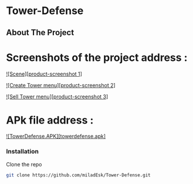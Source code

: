 # Tower-Defense

<!-- ABOUT THE PROJECT -->
## About The Project

# Screenshots of the project address :
[![Scene][product-screenshot 1]](https://github.com/miladEsk/Tower-Defense/blob/master/Assets/TutorialInfo/Screenshots/Screenshot%201.png)

[![Create Tower menu][product-screenshot 2]](https://github.com/miladEsk/Tower-Defense/blob/master/Assets/TutorialInfo/Screenshots/Screenshot%202.png)

[![Sell Tower menu][product-screenshot 3]](https://github.com/miladEsk/Tower-Defense/blob/master/Assets/TutorialInfo/Screenshots/Screenshot%203.png)

# APk file address : 
[![TowerDefense.APK][towerdefense.apk]](https://github.com/miladEsk/Tower-Defense/tree/master/Export)

### Installation

Clone the repo
   ```sh
   git clone https://github.com/miladEsk/Tower-Defense.git
   ```
